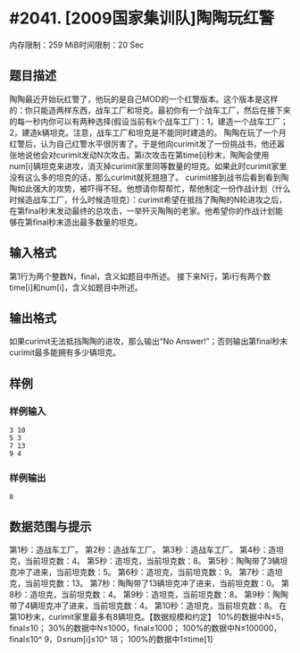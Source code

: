 # #2041. [2009国家集训队]陶陶玩红警

内存限制：259 MiB时间限制：20 Sec

## 题目描述

陶陶最近开始玩红警了，他玩的是自己MOD的一个红警版本。这个版本是这样的：你只能造两样东西，战车工厂和坦克。最初你有一个战车工厂，然后在接下来的每一秒内你可以有两种选择(假设当前有k个战车工厂)：1，建造一个战车工厂；2，建造k辆坦克。注意，战车工厂和坦克是不能同时建造的。 陶陶在玩了一个月红警后，认为自己红警水平很厉害了。于是他向curimit发了一份挑战书，他还嚣张地说他会对curimit发动N次攻击。第i次攻击在第time[i]秒末，陶陶会使用num[i]辆坦克来进攻，消灭掉curimit家里同等数量的坦克。如果此时curimit家里没有这么多的坦克的话，那么curimit就死翘翘了。 curimit接到战书后看到看到陶陶如此强大的攻势，被吓得不轻。他想请你帮帮忙，帮他制定一份作战计划（什么时候造战车工厂，什么时候造坦克）：curimit希望在抵挡了陶陶的N轮进攻之后，在第final秒末发动最终的总攻击，一举歼灭陶陶的老家。他希望你的作战计划能够在第final秒末造出最多数量的坦克。

## 输入格式

第1行为两个整数N，final，含义如题目中所述。 接下来N行，第i行有两个数time[i]和num[i]，含义如题目中所述。

## 输出格式

如果curimit无法抵挡陶陶的进攻，那么输出&ldquo;No Answer!&rdquo;；否则输出第final秒末curimit最多能拥有多少辆坦克。

## 样例

### 样例输入

    
    3 10
    5 3
    7 13
    9 4
    
    

### 样例输出

    
    8
    
    

## 数据范围与提示

第1秒：造战车工厂。 第2秒：造战车工厂。 第3秒：造战车工厂。 第4秒：造坦克，当前坦克数：4。 第5秒：造坦克，当前坦克数：8。 第5秒：陶陶带了3辆坦克冲了进来，当前坦克数：5。 第6秒：造坦克，当前坦克数：9。 第7秒：造坦克，当前坦克数：13。 第7秒：陶陶带了13辆坦克冲了进来，当前坦克数：0。 第8秒：造坦克，当前坦克数：4。 第9秒：造坦克，当前坦克数：8。 第9秒：陶陶带了4辆坦克冲了进来，当前坦克数：4。 第10秒：造坦克，当前坦克数：8。 在第10秒末，curimit家里最多有8辆坦克。【数据规模和约定】 10%的数据中N&le;5，final&le;10； 30%的数据中N&le;1000，final&le;1000； 100%的数据中N&le;100000，final&le;10^ 9，0&le;num[i]&le;10^ 18； 100%的数据中1&le;time[1]
